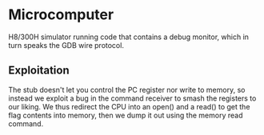 Microcomputer
=============

H8/300H simulator running code that contains a debug monitor, which in turn speaks the GDB wire protocol.

Exploitation
------------

The stub doesn't let you control the PC register nor write to memory, so instead we exploit a bug in the command receiver to smash the registers to our liking. We thus redirect the CPU into an open() and a read() to get the flag contents into memory, then we dump it out using the memory read command.
